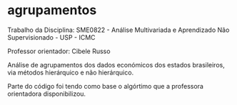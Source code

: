 # agrupamentos

Trabalho  da Disciplina: SME0822 - Análise Multivariada e Aprendizado Não Supervisionado - USP - ICMC

Professor orientador: Cibele Russo

Análise de agrupamentos dos dados económicos dos estados brasileiros, via métodos hierárquico e não hierárquico.

Parte do código foi tendo como base o algórtimo que a professora orientadora disponibilizou.
